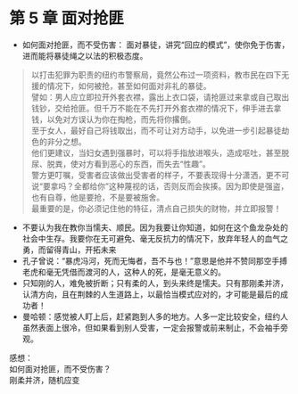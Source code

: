 # 第 5 章 面对抢匪

- 如何面对抢匪，而不受伤害：
  面对暴徒，讲究“回应的模式”，使你免于伤害，进而能将暴徒绳之以法的积极态度。

> 以打击犯罪为职责的纽约市警察局，竟然公布过一项资料，教市民在四下无援的情况下，如何被抢，甚至如何面对非礼的暴徒。  
> 譬如：男人应立即拉开外套衣襟，露出上衣口袋，请抢匪过来拿或自己取出钱钞，交给抢匪。但千万不能在不先打开外套衣襟的情况下，伸手进去拿钱，以免对方误认为你在掏枪，而先将你撂倒。  
> 至于女人，最好自己将钱取出，而不可让对方动手，以免进一步引起暴徒劫色的非分之想。  
> 他们更建议，当妇女遇到强暴时，可以将手指放进喉头，造成呕吐，甚至脱尿、脱粪，使对方看到恶心的东西，而失去“性趣”。  
> 警方更叮嘱，受害者应该做出受害者的样子，不要表现得十分潇洒，更不可说“要拿吗？全都给你”这种蔑视的话，否则反而会挨揍。因为即使是强盗，也有自尊，他是要抢，不是要被施舍。  
> 最重要的是，你必须记住他的特征，清点自己损失的财物，并立即报警！

- 不要认为我在教你当懦夫、顺民。因为我要让你知道，如何在这个鱼龙杂处的社会中生存。我要你在无可避免、毫无反抗力的情况下，放弃年轻人的血气之勇，而留得青山，开拓未来
- 孔子曾说：“暴虎冯河，死而无悔者，吾不与也！”意思是他并不赞同那空手搏老虎和毫无凭借而渡河的人，这种人的死，是毫无意义的。
- 只知刚的人，难免被折断；只有柔的人，到头来终是懦夫。只有那刚柔并济，认清方向，且在荆棘的人生道路上，以最恰当模式应对的，才可能是最后的成功者！
- 曼哈顿：感觉被人盯上后，赶紧跑到人多的地方。人多一定比较安全，纽约人虽然表面上很冷，但如果看到别人受害，一定会报警或前来制止，不会袖手旁观。

感想：  
如何面对抢匪，而不受伤害？  
刚柔并济，随机应变
